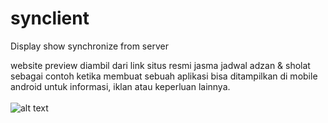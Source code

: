 # synclient
Display show synchronize from server

website preview diambil dari link situs resmi jasma jadwal adzan & sholat sebagai contoh ketika membuat sebuah aplikasi bisa ditampilkan di mobile android untuk informasi, iklan atau keperluan lainnya. <br /><br />
![alt text](https://dragino.000webhostapp.com/preview.jpg)
